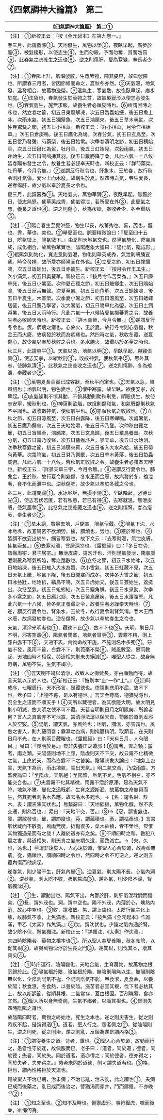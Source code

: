 # 《四氣調神大論篇》　第二

|**《四氣調神大論篇》　第二①**|
|---|
|【注】：①新校正云：『按《全元起本》在第九卷一。』|
|春三月，此謂發陳①。天地俱生，萬物以榮②，夜臥早起，廣步於庭③，被髮緩形，以使志生④，生而勿殺，予而勿奪，賞而勿罰⑤，此春氣之應養生之道也⑥。逆之則傷肝，夏為寒變，奉長者少⑦。|
|【注】：①春陽上升，氣潛發散，生育庶物，陳其姿容，故曰發陳也。所謂春三月者，皆因節候而命之，夏秋冬亦然。②天氣溫，地氣發，溫發相合，故萬物滋榮。③溫氣生，寒氣散，故夜臥早起，廣步於庭。④法象也，春氣發生於萬物之首，故被髮緩形以使志意發生也。⑤春氣發生，施無求報，故養生者必順於時也。⑥所謂因時之序也，然立春之節，初五日東風解凍，次五日蟄蟲始振，後五日魚上冰。次雨水氣，初五日獺祭魚，次五日鴻鴈來，後五日草木萌動。次仲春驚蟄之節，初五日小桃華。新校正云：『詳小桃華，月令作桃始華。』次五日倉庚鳴，後五日鷹化為鳩。次春分氣，初五日玄鳥至，次五日雷乃發聲，芍藥榮，後五日始電。次季春清明之節，初五日桐始華，次五日田鼠化為鴽，牡丹華，後五日虹始見。次榖雨氣，初五日萍始生，次五日鳴鳩拂其羽，後五日戴勝降于桑。凡此六氣一十八候皆春陽布發生之令，故養生者必謹奉天時也。新校正云：『詳芍藥榮，牡丹華，今月令無。』⑦逆謂反行秋令也，肝象木，王於春，故行秋令則肝氣傷，夏火王而木廢，故病生於夏。然四時之氣，春生夏長，逆春傷肝，故少氣以奉於夏長之令也。|
|夏三月，此謂蕃秀①。天地氣交，萬物華實②，夜臥早起，無厭於日，使志無怒，使華英成秀，使氣得泄，若所愛在外③，此夏氣之應，養長之道也④。逆之則傷心，秋為痎瘧，奉收者少，冬至重病⑤。|
|【注】：①陽自春生至夏洪盛，物生以長，故蕃秀也。蕃，茂也，盛也。秀，華也，美也。②舉夏至也。脈要精微論曰：『夏至四十五日，陰氣微上，陽氣微下。』由是則天地氣交也。然陽氣施化，陰氣結成，成化相合，故萬物華實也。陰陽應象大論曰：『陽化氣，陰成形。』③緩陽氣則物化，寬志意則氣泄，物化則華英成秀，氣泄則膚腠宣通。時令發揚，故所愛亦順陽而在外也。④立夏之節，初五日螻蟈鳴，次五日蚯蚓出，後五日赤箭生。新校正云：『按月令作王瓜生。』次小滿氣，初五日吳葵華。新校正云：『按月令作苦菜秀。』次五日靡草死，後五日小暑至。次仲夏芒種之節，初五日螗螂生，次五日鵙始鳴，後五日反舌無聲。次夏至氣，初五日鹿角解，次五日蜩始鳴，後五日半夏生，木堇榮。次季夏小暑之節，初五日溫風至，次五日蟋蟀居壁，後五日鷹乃學習，次大暑氣，初五日腐草化為螢，次五日土潤溽暑，後五日大雨時行。凡此六氣一十八候皆夏氣揚蕃秀之令，故養生者必敬順天時也。新校正云：『詳木堇榮，今月令無。』⑤逆謂反行冬令也。痎，痎瘦之瘧也。心象火，王於夏，故行冬令則心氣傷，秋金王而火廢，故病發於秋而為痎瘧也。然四時之氣，秋收冬藏，逆夏傷心，故少氣以奉於秋收之令也。冬水勝火，故重病於冬至之時也。|
|秋三月，此謂容平①。天氣以急，地氣以明②，早臥早起，與雞俱興③，使志安寧，以緩秋刑④，收斂神氣，使秋氣平⑤，無外其志，使肺氣清⑥，此秋氣之應養收之道也⑦。逆之則傷肺，冬為飧泄，奉藏者少⑧。|
|【注】：①萬物夏長華實已成容狀，至秋平而定也。②天氣以急，風聲切也；地氣以明，物色變也。③懼中寒露，故早臥。欲使安寧，故早起。④志氣躁則不慎其動，不慎其動則助秋刑急，順殺伐生，故使志安寧，緩秋刑也。⑤神蕩則欲熾，欲熾則傷和氣，和氣既傷則秋氣不平調也。故收斂神氣，使秋氣平也。⑥亦順秋氣之收斂也。⑦立秋之節，初五日涼風至，次五日白露降，後五日寒蟬鳴。次處暑氣，初五日鷹乃祭鳥，次五日天地始肅，後五日禾乃登。次仲秋白露之節，初五日盲風至，鴻鴈來，次五日玄鳥歸，後五日羣鳥養羞。次秋分氣，初五日雷乃收聲，次五日蟄蟲坯戶，景天華，後五日水始涸。次季秋寒露之節，初五日鴻鴈來賓，次五日雀入大水為蛤，後五日菊有黃華。次霜降氣，初五日豺乃祭獸，次五日草木黃落，後五日蟄蟲咸俯。凡此六氣一十八候，皆秋氣正收斂之令。故養生者必謹奉天時也。新校正云：『詳景天華三字，今月令無。』⑧逆謂反行夏令也。肺象金，王於秋，故行夏令則氣傷，冬水王而金廢，故病發於冬。飧泄者，食不化而泄中也。逆秋傷肺，故少氣以奉於冬藏之令也。|
|冬三月，此謂閉藏①。水冰地坼，無擾乎陽②，早臥晚起，必待日光③，使志若伏若匿，若有私意，若已有得④，去寒就溫，無泄皮膚，使氣亟奪⑤，此冬氣之應養藏之道也⑥。逆之則傷腎，春為痿厥，奉生者少⑦。|
|【注】：①草木凋，蟄蟲去地，戶閉塞，陽氣伏藏。②陽氣下沈，水冰地坼，故宜周密不欲煩勞。擾，謂煩也，勞也。③避於寒也。④皆謂不欲妄出於外，觸冒寒氣也，故下文云：『去寒就溫，無泄皮膚，使氣亟奪。』⑤去寒就溫，言居深室也。《靈樞經》曰：『冬日在骨，蟄蟲周密，君子居室。』無泄皮膚，謂勿汗也，汗則陽氣發泄，陽氣發泄則數為寒氣所廹，奪之亟數也。⑥立冬之節，初五日水始冰，次五日地始凍，後五日雉入大水為蜃。次小雪氣，初五日虹藏不見，次五日天氣上騰，地氣下降，後五日閉塞而成冬。次仲冬大雪之節，初五日冰益壯，地始拆，鶡鳥不鳴，次五日虎始交，後五日芸始生，荔挺出。次冬至氣，初五日蚯蚓結，次五日麋角解，後五日水泉動。次季冬小寒之節，初五日鴈北鄉，次五日鷙鳥厲疾，後五日水澤腹堅。凡此六氣一十八候，皆冬氣正養藏之令，故養生者必謹奉天時也。⑦逆，謂反行夏令也。腎象水，王於冬，故行夏令則腎氣傷。春木王而水廢，故病發於春也。逆冬傷腎，故少氣以奉於春生之令也。|
|天氣，清淨光明者也①，藏德不止②，故不下也③。天明，則日月不明，邪害空竅④，陽氣者閉塞，地氣者冒明⑤，雲霧不精，則上應白露不下⑥，交通不表，萬物命故不施，不施則名木多死⑦。惡氣不發，風雨不節，白露不下，則菀槀不榮⑧。賊風數至，暴雨數起，天地四時不相保，與道相失則未央絕滅⑨。唯聖人從之，故身無奇病，萬物不失，生氣不竭⑩。|
|【注】：①言天明不竭以清淨，故致人之壽延長，亦由順動而得，故言天氣以示於人也。②新校正云：『按別本“止”一作“上”。』③四時成序，七曜周行，天不形言，是藏德也。德隱則應用不屈，故不下也。老子曰：『上德不德，是以有德也。』言天至尊高，德猶見隱也，況全生之道而不順天乎！④天所以藏德者，為其欲隱大明，故大明見則小明滅，故大明之德不可不藏。天若自明則日月之明隱矣，所諭者何？言人之真氣亦不可泄露，當清淨法道以保天真，苟離於道則虛邪入於空竅。⑤陽氣，謂天氣，亦風熱也；地氣，謂濕，亦雲霧也。風熱之害人，則九竅閉塞；霧濕之為病，則掩翳精明。取類者，在天則日月不光，在人則兩目藏曜也。《靈樞經》曰：『天有日月，人有眼目。』易曰：『喪明於易。』豈非失養正之道邪！⑥霧者，雲之類；露者，雨之類。夫陽盛則地不上應，陰虛則天不下交，故云霧不化精微之氣，上應於天，而為白露不下之咎矣。陰陽應象大論曰：『地氣上為雲，天氣下為雨，雨出地氣，雲出天氣。』明二氣交合，乃成雨露。方盛衰論曰：『至陰虛，天氣絕；至陽盛，地氣不足。明氣不相召，亦不能交合也。』⑦夫雲霧不化其精微，雨露不霑於原澤，是為天氣不降，地氣不騰。變化之道既虧，生育之源斯泯，故萬物之命無稟而生，然其死者則名木先應，故云名木多死也。→【名：謂名果、珍木。表：謂表陳其狀也。】易繫辭曰：『天地絪縕，萬物化醇，然不表交通，則為否也。』易曰：『天地不交，否。』⑧→【惡，謂害氣也。發，謂散發也。節，謂節度也。菀，謂蘊積也。槀，謂枯槀也。】言害氣伏藏而不散發，風雨無度，折傷復多，槀木蘊積，春不榮也。豈惟其物獨遇是而有之哉！人離於道亦有之矣。⑨不順四時之和，數犯八風之害，與道相失，則天真之氣未期久遠，而致滅亡。→【央，久也，遠也。】⑩道非遠於人，人心遠於道，惟聖人心合於道，故壽命無窮。從，猶順也，謂順四時之令也，然四時之令不可逆之，逆之則五藏內傷而他病起。|
|逆春氣，則少陽不生，肝氣內變①。逆夏氣，則太陽不長，心氣內洞②。逆秋氣，則太陰不收，肺氣焦滿③。逆冬氣，則少陰不藏，腎氣獨沈④。|
|【注】：①生，謂動出也。陽氣不出，內鬱於肝，則肝氣混糅變而傷矣。②長，謂外茂也。洞，謂中空也。陽不外茂，內薄於心，燠熱內消，故心中空也。③收，謂收斂。焦，謂上焦也。太陰行氣主化上焦，故肺氣不收，上焦滿也。新校正云：『按焦滿《全元起本》作進滿，甲乙《太素》作焦滿。』④沈，謂沈伏也。少陰之氣內通於腎，故少陰不伏，腎氣獨沈。新校正云：『詳獨沈，《太素》作沈濁。』|
|夫四時陰陽者，萬物之根本也①。所以聖人春夏養陽，秋冬養陰，以從其根②，故與萬物沈浮於生長之門③。逆其根，則伐其本，壞其真矣④。|
|【注】：①時序運行，陰陽變化，天地合氣，生育萬物，故萬物之根悉歸於此。②陽氣根於陰，陰氣根於陽，無陰則陽無以生，無陽則陰無以化，全陰則陽氣不極，全陽則陰氣不窮。春食涼，夏食寒，以養於陽；秋食溫，冬食熱，以養於陰。滋苗者必固其根，伐下者必枯其上，故以斯調節，從順其根，二氣常存，蓋由根固。百刻曉暮，食亦宜然。③聖人所以身無奇病，生氣不竭者，以順其根也。④是則失四時陰陽之道也。|
|故陰陽四時者，萬物之終始也，死生之本也。逆之則災害生，從之則苛疾不起，是謂得道①。道者，聖人行之，愚者佩之②，從陰陽則生，逆之則死，從之則治，逆之則亂，反順為逆是謂內格③。|
|【注】：①謂得養生之道。苛者，重也。②聖人心合於道，故勤而行之，愚者性守於迷，故佩服而已。老子曰：『道者，同於道；德者，同於德；失者，同於失。同於道者，道亦得之；同於德者，德亦得之；同於失者，失亦得之。』愚者未同於道德，則可謂失道者也。③格，拒也，謂內性格拒於天道也。|
|是故聖人不治已病，治未病；不治已亂，治未亂，此之謂也①。夫病已成而後藥之，亂已成而後治之，譬猶渴而穿井，鬥而鑄錐，不亦晚乎②！|
|【注】：①知之至也。②知不及時也。備禦虛邪，事符握虎，噬而後藥，雖悔何為。|


